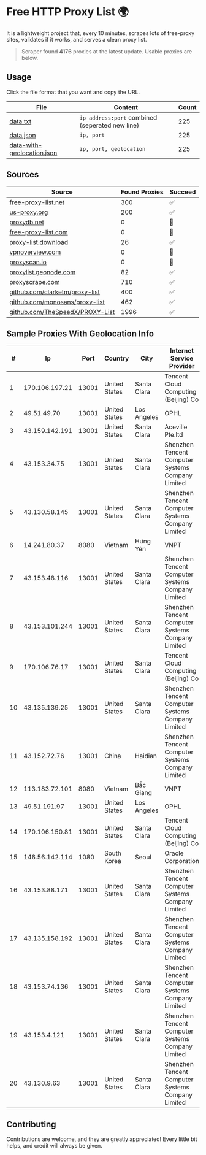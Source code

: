 
# Free HTTP Proxy List 🌍

It is a lightweight project that, every 10 minutes, scrapes lots of free-proxy sites, validates if it works, and serves a clean proxy list.


> Scraper found **4176** proxies at the latest update. Usable proxies are below.

## Usage

Click the file format that you want and copy the URL.


|File|Content|Count|
|----|-------|-----|
|[data.txt](https://raw.githubusercontent.com/themiralay/Proxy-List-World/master/data.txt)|`ip_address:port` combined (seperated new line)|225|
|[data.json](https://raw.githubusercontent.com/themiralay/Proxy-List-World/master/data.json)|`ip, port`|225|
|[data-with-geolocation.json](https://raw.githubusercontent.com/themiralay/Proxy-List-World/master/data-with-geolocation.json)|`ip, port, geolocation`|225|

## Sources

|Source|Found Proxies|Succeed|
|------|-------------|-------|
|[free-proxy-list.net](https://free-proxy-list.net)|300|✅|
|[us-proxy.org](https://www.us-proxy.org)|200|✅|
|[proxydb.net](http://proxydb.net)|0|🚫|
|[free-proxy-list.com](https://free-proxy-list.com/?page=&port=&type%5B%5D=http&type%5B%5D=https&up_time=0&search=Search)|0|🚫|
|[proxy-list.download](https://www.proxy-list.download/HTTP)|26|✅|
|[vpnoverview.com](https://vpnoverview.com/privacy/anonymous-browsing/free-proxy-servers)|0|🚫|
|[proxyscan.io](https://www.proxyscan.io)|0|🚫|
|[proxylist.geonode.com](https://proxylist.geonode.com/api/proxy-list?limit=300&page=1&sort_by=lastChecked&sort_type=desc&protocols=http,https)|82|✅|
|[proxyscrape.com](https://api.proxyscrape.com/v2/?request=displayproxies&protocol=http&timeout=10000&country=all&ssl=all&anonymity=all)|710|✅|
|[github.com/clarketm/proxy-list](https://raw.githubusercontent.com/clarketm/proxy-list/master/proxy-list-raw.txt)|400|✅|
|[github.com/monosans/proxy-list](https://raw.githubusercontent.com/monosans/proxy-list/main/proxies/http.txt)|462|✅|
|[github.com/TheSpeedX/PROXY-List](https://raw.githubusercontent.com/TheSpeedX/PROXY-List/master/http.txt)|1996|✅|


## Sample Proxies With Geolocation Info

|#|Ip|Port|Country|City|Internet Service Provider|
|-|--|----|-------|----|-------------------------|
|1|170.106.197.21|13001|United States|Santa Clara|Tencent Cloud Computing (Beijing) Co|
|2|49.51.49.70|13001|United States|Los Angeles|OPHL|
|3|43.159.142.191|13001|United States|Santa Clara|Aceville Pte.ltd|
|4|43.153.34.75|13001|United States|Santa Clara|Shenzhen Tencent Computer Systems Company Limited|
|5|43.130.58.145|13001|United States|Santa Clara|Shenzhen Tencent Computer Systems Company Limited|
|6|14.241.80.37|8080|Vietnam|Hưng Yên|VNPT|
|7|43.153.48.116|13001|United States|Santa Clara|Shenzhen Tencent Computer Systems Company Limited|
|8|43.153.101.244|13001|United States|Santa Clara|Shenzhen Tencent Computer Systems Company Limited|
|9|170.106.76.17|13001|United States|Santa Clara|Tencent Cloud Computing (Beijing) Co|
|10|43.135.139.25|13001|United States|Santa Clara|Shenzhen Tencent Computer Systems Company Limited|
|11|43.152.72.76|13001|China|Haidian|Shenzhen Tencent Computer Systems Company Limited|
|12|113.183.72.101|8080|Vietnam|Bắc Giang|VNPT|
|13|49.51.191.97|13001|United States|Los Angeles|OPHL|
|14|170.106.150.81|13001|United States|Santa Clara|Tencent Cloud Computing (Beijing) Co|
|15|146.56.142.114|1080|South Korea|Seoul|Oracle Corporation|
|16|43.153.88.171|13001|United States|Santa Clara|Shenzhen Tencent Computer Systems Company Limited|
|17|43.135.158.192|13001|United States|Santa Clara|Shenzhen Tencent Computer Systems Company Limited|
|18|43.153.74.136|13001|United States|Santa Clara|Shenzhen Tencent Computer Systems Company Limited|
|19|43.153.4.121|13001|United States|Santa Clara|Shenzhen Tencent Computer Systems Company Limited|
|20|43.130.9.63|13001|United States|Santa Clara|Shenzhen Tencent Computer Systems Company Limited|



## Contributing

Contributions are welcome, and they are greatly appreciated! Every
little bit helps, and credit will always be given.

